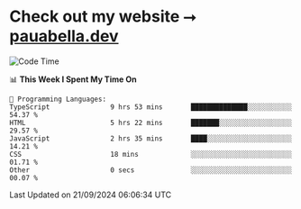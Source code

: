 # Check out my website ⭢ [pauabella.dev](https://pauabella.dev)

<!--START_SECTION:waka-->
![Code Time](http://img.shields.io/badge/Code%20Time-3%2C741%20hrs%2015%20mins-blue)

📊 **This Week I Spent My Time On** 

```text
💬 Programming Languages: 
TypeScript               9 hrs 53 mins       ██████████████░░░░░░░░░░░   54.37 % 
HTML                     5 hrs 22 mins       ███████░░░░░░░░░░░░░░░░░░   29.57 % 
JavaScript               2 hrs 35 mins       ████░░░░░░░░░░░░░░░░░░░░░   14.21 % 
CSS                      18 mins             ░░░░░░░░░░░░░░░░░░░░░░░░░   01.71 % 
Other                    0 secs              ░░░░░░░░░░░░░░░░░░░░░░░░░   00.07 % 
```


 Last Updated on 21/09/2024 06:06:34 UTC
<!--END_SECTION:waka-->
